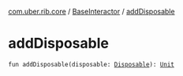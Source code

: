 [com.uber.rib.core](../index.md) / [BaseInteractor](index.md) / [addDisposable](./add-disposable.md)

# addDisposable

`fun addDisposable(disposable: `[`Disposable`](http://reactivex.io/RxJava/javadoc/io/reactivex/disposables/Disposable.html)`): `[`Unit`](https://kotlinlang.org/api/latest/jvm/stdlib/kotlin/-unit/index.html)